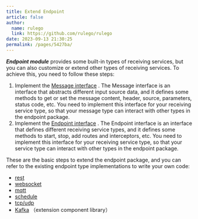 ```yaml
---
title: Extend Endpoint
article: false
author: 
  name: rulego
  link: https://github.com/rulego/rulego
date: 2023-09-13 21:30:25
permalink: /pages/5427ba/
---
```


***Endpoint module*** provides some built-in types of receiving services, but you can also customize or extend other types of receiving services. To achieve this, you need to follow these steps:

1. Implement the [Message interface](https://github.com/rulego/rulego/tree/main/endpoint/endpoint.go) . The Message interface is an interface that abstracts different input source data, and it defines some methods to get or set the message content, header, source, parameters, status code, etc. You need to implement this interface for your receiving service type, so that your message type can interact with other types in the endpoint package.
2. Implement the [Endpoint interface](https://github.com/rulego/rulego/tree/main/endpoint/endpoint.go) . The Endpoint interface is an interface that defines different receiving service types, and it defines some methods to start, stop, add routes and interceptors, etc. You need to implement this interface for your receiving service type, so that your service type can interact with other types in the endpoint package.

These are the basic steps to extend the endpoint package, and you can refer to the existing endpoint type implementations to write your own code:
- [rest](https://github.com/rulego/rulego/tree/main/endpoint/rest/rest.go)
- [websocket](https://github.com/rulego/rulego/tree/main/endpoint/websocket/websocket.go)
- [mqtt](https://github.com/rulego/rulego/tree/main/endpoint/mqtt/mqtt.go)
- [schedule](https://github.com/rulego/rulego/tree/main/endpoint/schedule/schedule.go)
- [tcp/udp](https://github.com/rulego/rulego/tree/main/endpoint/net/net.go)
- [Kafka](https://github.com/rulego/rulego-components/blob/main/endpoint/kafka/kafka.go) （extension component library）
